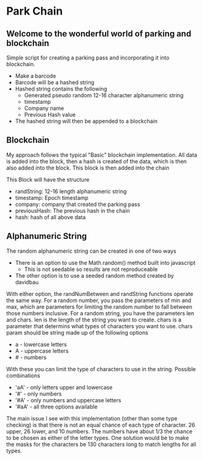 # Park Chain

## Welcome to the wonderful world of parking and blockchain

Simple script for creating a parking pass and incorporating it into blockchain.

-   Make a barcode
-   Barcode will be a hashed string
-   Hashed string contains the following
    -   Generated pseudo random 12-16 character alphanumeric string
    -   timestamp
    -   Company name
    -   Previous Hash value
-   The hashed string will then be appended to a blockchain

## Blockchain

My approach follows the typical "Basic" blockchain implementation. All data is added into the block, then a hash is created of the data, which is then also added into the block. This block is then added into the chain

This Block will have the structure

-   randString: 12-16 length alphanumeric string
-   timestamp: Epoch timestamp
-   company: company that created the parking pass
-   previousHash: The previous hash in the chain
-   hash: hash of all above data

## Alphanumeric String

The random alphanumeric string can be created in one of two ways

-   There is an option to use the Math.random() method built into javascript
    -   This is not seedable so results are not reproduceable
-   The other option is to use a seeded random method created by davidbau

With either option, the randNumBetween and randString functions operate the same way.
For a random number, you pass the parameters of min and max, which are parameters for limiting the random number to fall between those numbers inclusive.
For a random string, you have the parameters len and chars. len is the length of the string you want to create. chars is a parameter that determins what types of characters you want to use.
chars param should be string made up of the following options

-   a - lowercase letters
-   A - uppercase letters
-   \# - numbers

With these you can limit the type of characters to use in the string.
Possible combinations

-   'aA' - only letters upper and lowercase
-   '#' - only numbers
-   '#A' - only numbers and uppercase letters
-   '#aA' - all three options available

The main issue I see with this implementation (other than some type checking) is that there is not an equal chance of each type of character. 26 upper, 26 lower, and 10 numbers. The numbers have about 1/3 the chance to be chosen as either of the letter types. One solution would be to make the masks for the characters be 130 characters long to match lengths for all types.
